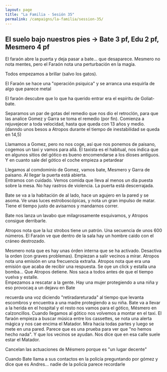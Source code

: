 ```yaml
---
layout: page
title: "La Familia - Sesión 35"
permalink: /campaigns/la-familia/session-35/
---
```


##  **El suelo bajo nuestros pies  \-\> Bate 3 pf, Edu 2 pf, Mesmero 4 pf** 

El faraón abre la puerta y deja pasar a bate... que desaparece. Mesmero no nota mentes, pero el Faraón nota una perturbación en la magia.

Todos empezamos a brillar (salvo los gatos).

El Faraón se hace una "operación psiquica" y se arranca una esquirla de algo que parece metal

El faraón descubre que lo que ha querido entrar era el espíritu de Goliat-bate.

Separamos un par de gotas del remedio que nos dio el retroclón, para que las analice Gomez y Garra se toma el remedio (por fin). Comienza a rejuvejecer a toda velocidad, hasta que queda con 13 años y medio. (danndo unos besos a Atropos durante el tiempo de inestabilidad se queda en 14,5)

Llamamos a Gomez, pero no nos coge, así que nos ponemos de paisano, cogemos un taxi y vamos para allá. El taxista es el habitual, nos indica que en algunos sitios del gótico es bueno encomendarse a los dioses antiguos. Y en cuanto sale del gótico el coche empieza a petardear

Llegamos al comdominio de Gomez, vamos bate, Mesmero y Garra de paisano. Al llegar la puerta está abierta.  
Entramos con cuidado. Vemos comida que lleva al menos un día puesta sobre la mesa. No hay rastros de violencia. La puerta está descerrajada.

Bate se va a la habitación de al lado, hace un agujero en la pared y se asoma. Ve unas luces estroboscópicas, y nota un gran impulso de matar. Tiene el tiempo justo de avisarnos y mandarnos correr. 

Bate nos lanza un lavabo que milagrosamente esquivamos, y Atropos consigue derribarle.

Atropos nota que la luz strobos tiene un patrón. Una secuencia de unos 600 números. El Faraón ve que dentro de la sala hay un hombre caido con el cráneo destrozado.

Mesmero nota que es hay unas órden interna que se ha activado. Desactiva la orden (con graves problemas). Empiezan a salir vecinos a mirar. Atropos nota una emisión en una frecuencia extraña. Atropos nota que era una emisión que acaba de recibir una respuesta. Se oye un click y estalla una bomba... Que Atropos detiene. Nos saca a todos antes de que el tiempo vuelva y estalle.  
Empezamos a rescatar a la gente. Hay una mujer protegiendo a una niña y eso provocaq a un dejavu en Bate

recuerda una voz diciendo "retiradareturada" al tiempo que levanta escombros y encuentra a una madre protegiendo a su niña. Bate va a llevar a la herida en el hospital y el resto nos vamos para el gótico, Mésmero en calzoncillos. Cuando llegamos al gótico nos volvemos a montar en el taxi. El faraón empieza a buscar música entre los cassettes, se nota una alerta mágica y nos cae encima el Matador.  Mira hacia todas partes y luego se mete en una pared. Parece que es una prueba para ver que "no hemos hecho nada". Y que los vecinos se ayudan. Nos dice que en esa calle suele estar el Matador.

Cancelan las actuaciones de Mésmero porque es "un lugar decente"

Cuando Bate llama a sus contactos en la policía preguntando por gómez y dice que es Andres... nadie de la policía parece recordarle